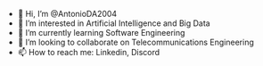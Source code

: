 - 👋 Hi, I’m @AntonioDA2004
- 👀 I’m interested in Artificial Intelligence and Big Data
- 🌱 I’m currently learning Software Engineering
- 💞️ I’m looking to collaborate on Telecommunications Engineering
- 📫 How to reach me: Linkedin, Discord

<!---
AntonioDA2004/AntonioDA2004 is a ✨ special ✨ repository because its `README.md` (this file) appears on your GitHub profile.
You can click the Preview link to take a look at your changes.
--->
